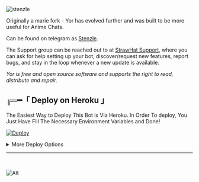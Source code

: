 ![stenzle](http://telegra.ph/file/c38ac88b66400bc903160.jpg)


Originally a marie fork - Yor has evolved further and was built to be more useful for Anime Chats.

Can be found on telegram as [Stenzle](https://t.me/Stenzle_MariaGbot).

The Support group can be reached out to at [StrawHat Support](https://t.me/StrawHatTeam), where you can ask for help setting up your bot, discover/request new features, report bugs, and stay in the loop whenever a new update is available.

*Yor is free and open source software and supports the right to read, distribute and repair.*


<!--- D E P L O Y I N G --->

## ╔═━「 Deploy on Heroku 」

The Easiest Way to Deploy This Bot is Via Heroku. In Order To deploy, You Just Have Fill The Necessary Environment Variables and Done!

[![Deploy](https://www.herokucdn.com/deploy/button.svg)](https://dashboard.heroku.com/new?button-url=https%3A%2F%2Fgithub.com%2Fsakhaavvaavaj93%2Fdreamkiller&template=https%3A%2F%2Fgithub.com%2Fsakhaavvaavaj93%2Fdreamkiller)


<details>
    <summary>More Deploy Options</summary>
    <br>
    <p align="center">

    Deploying on Local Machine

</p>

```console
    ~$ git clone https://github.com/StrawHatNetwork/dreamkillerBot.git
    ~$ cd dreamkiller
    ~$ cp sample_config.py config.py
```

Edit Config.py with your own Values

Start with ```python3 -m dreamkiller```

</details>

<hr>
<br>

<!--- Yor Forger Bot Stats --->   <!--- Get your own bot Stats from >> repobeats.axiom.co --->
![Alt](https://repobeats.axiom.co/api/embed/f5c7bf66bba85bb6ade8b41c7fe31084d3bb7935.svg "Repobeats analytics image")
